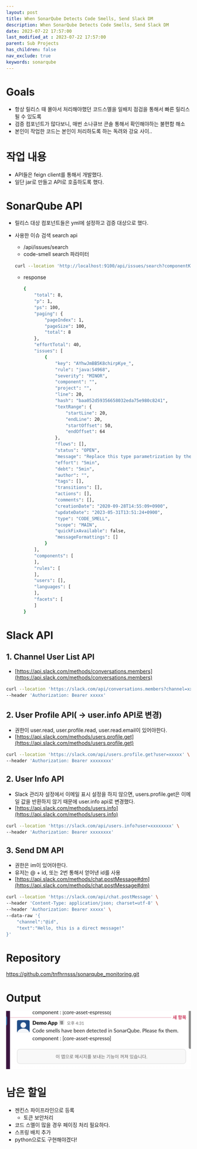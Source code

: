 ```yaml
---
layout: post
title: When SonarQube Detects Code Smells, Send Slack DM
description: When SonarQube Detects Code Smells, Send Slack DM
date: 2023-07-22 17:57:00
last_modified_at : 2023-07-22 17:57:00
parent: Sub Projects
has_children: false
nav_exclude: true
keywords: sonarqube
---
```


# Goals

- 항상 릴리스 때 몰아서 처리해야했던 코드스멜을 일배치 점검을 통해서 빠른 릴리스될 수 있도록
- 검증 컴포넌트가 많다보니, 매번 소나큐브 콘솔 통해서 확인해야하는 불편함 해소
- 본인이 작업한 코드는 본인이 처리하도록 하는 독려와 강요 사이..

# 작업 내용
- API들은 feign client를 통해서 개발했다.
- 일단 jar로 만들고 API로 호출하도록 했다.

# SonarQube API

- 릴리스 대상 컴포넌트들은 yml에 설정하고 검증 대상으로 했다.
- 사용한 이슈 검색 search api
    - /api/issues/search
    - code-smell search 파라미터
    
    ```bash
    curl --location 'http://localhost:9100/api/issues/search?componentKeys=&s=FILE_LINE&resolved=false&types=CODE_SMELL&ps=100&facets=severities%2Ctypes&additionalFields=_all&timeZone=Asia%2FSeoul'
    ```
    
    - response
        
        ```bash
        {
            "total": 8,
            "p": 1,
            "ps": 100,
            "paging": {
                "pageIndex": 1,
                "pageSize": 100,
                "total": 8
            },
            "effortTotal": 40,
            "issues": [
                {
                    "key": "AYhwJmBB5K8chirpKye_",
                    "rule": "java:S4968",
                    "severity": "MINOR",
                    "component": "",
                    "project": "",
                    "line": 20,
                    "hash": "baa052d59356658032eda75e980c8241",
                    "textRange": {
                        "startLine": 20,
                        "endLine": 20,
                        "startOffset": 50,
                        "endOffset": 64
                    },
                    "flows": [],
                    "status": "OPEN",
                    "message": "Replace this type parametrization by the 'final' type `Long`.",
                    "effort": "5min",
                    "debt": "5min",
                    "author": "",
                    "tags": [],
                    "transitions": [],
                    "actions": [],
                    "comments": [],
                    "creationDate": "2020-09-28T14:55:09+0900",
                    "updateDate": "2023-05-31T13:51:24+0900",
                    "type": "CODE_SMELL",
                    "scope": "MAIN",
                    "quickFixAvailable": false,
                    "messageFormattings": []
                }
            ],
            "components": [
            ],
            "rules": [
            ],
            "users": [],
            "languages": [
            ],
            "facets": [
            ]
        }
        ```
        

# Slack API

## 1. Channel User List API

- [https://api.slack.com/methods/conversations.members](https://api.slack.com/methods/conversations.members)

```bash
curl --location 'https://slack.com/api/conversations.members?channel=xxxxx' \
--header 'Authorization: Bearer xxxxx'
```

## 2. User Profile API( -> user.info API로 변경)

- 권한이 user.read, user.profile.read, user.read.email이 있어야한다.
- [https://api.slack.com/methods/users.profile.get](https://api.slack.com/methods/users.profile.get)

```bash
curl --location 'https://slack.com/api/users.profile.get?user=xxxxx' \
--header 'Authorization: Bearer xxxxxxxx'
```

## 2. User Info API

- Slack 관리자 설정에서 이메일 표시 설정을 하지 않으면, users.profile.get은 이메일 값을 반환하지 않기 때문에 user.info api로 변경했다.
- [https://api.slack.com/methods/users.info](https://api.slack.com/methods/users.info)

```bash
curl --location 'https://slack.com/api/users.info?user=xxxxxxxx' \
--header 'Authorization: Bearer xxxxxxxx'
```

## 3. Send DM API

- 권한은 im이 있어야한다.
- 유저는 @ + id, 또는 2번 통해서 얻어낸 id를 사용
- [https://api.slack.com/methods/chat.postMessage#dm](https://api.slack.com/methods/chat.postMessage#dm)

```bash
curl --location 'https://slack.com/api/chat.postMessage' \
--header 'Content-Type: application/json; charset=utf-8' \
--header 'Authorization: Bearer xxxxx' \
--data-raw '{
    "channel":"@id",
    "text":"Hello, this is a direct message!"
}'
```


# Repository
https://github.com/tnfhrnsss/sonarqube_monitoring.git

# Output

![sonarqube_codesmell_slack_notification.png](./img/sonarqube_codesmell_slack_notification.png)

# 남은 할일

- 젠킨스 파이프라인으로 등록
    - 토큰 보안처리
- 코드 스멜이 많을 경우 페이징 처리 필요하다.
- 스프링 배치 추가
- python으로도 구현해야겠다!